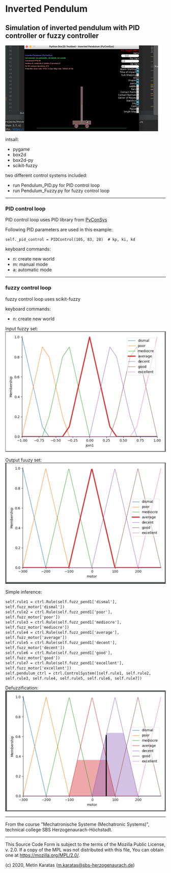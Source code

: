 # Inverted Pendulum

## Simulation of inverted pendulum with PID controller or fuzzy controller

![pendulum_start](./pendulum/pics/Pendulum.gif)

intsall:
- pygame
- box2d
- box2d-py
- scikit-fuzzy

two different control systems included:
- run Pendulum_PID.py for PID control loop
- run Pendulum_Fuzzy.py for fuzzy control loop 
___________________________________________________________________________________________
### PID control loop

PID control loop uses PID library from [PyConSys](https://github.com/mck-sbs/PyConSys)

Following PID parameters are used in this example:
```
self._pid_control = PIDControl(105, 83, 28)  # kp, ki, kd
```

keyboard commands:
- n: create new world
- m: manual mode
- a: automatic mode
___________________________________________________________________________________________
### fuzzy control loop
fuzzy control loop uses scikit-fuzzy

keyboard commands:
- n: create new world

Input fuzzy set:
![input_set](./pendulum/pics/input_set.png)

Output fuuzy set:
![input_set](./pendulum/pics/output_set.png)

Simple inference:
```
self.rule1 = ctrl.Rule(self.fuzz_pend1['dismal'], self.fuzz_motor['dismal'])
self.rule2 = ctrl.Rule(self.fuzz_pend1['poor'], self.fuzz_motor['poor'])
self.rule3 = ctrl.Rule(self.fuzz_pend1['mediocre'], self.fuzz_motor['mediocre'])
self.rule4 = ctrl.Rule(self.fuzz_pend1['average'], self.fuzz_motor['average'])
self.rule5 = ctrl.Rule(self.fuzz_pend1['decent'], self.fuzz_motor['decent'])
self.rule6 = ctrl.Rule(self.fuzz_pend1['good'], self.fuzz_motor['good'])
self.rule7 = ctrl.Rule(self.fuzz_pend1['excellent'], self.fuzz_motor['excellent'])
self.pendulum_ctrl = ctrl.ControlSystem([self.rule1, self.rule2, self.rule3, self.rule4, self.rule5, self.rule6, self.rule7])
```


Defuzzification:
![input_set](./pendulum/pics/defuzzification.png)
___________________________________________________________________________________________


From the course "Mechatronische Systeme (Mechatronic Systems)", technical college SBS Herzogenaurach-Höchstadt.

___________________________________________________________________________________________

This Source Code Form is subject to the terms of the Mozilla Public
License, v. 2.0. If a copy of the MPL was not distributed with this
file, You can obtain one at https://mozilla.org/MPL/2.0/.

(c) 2020, Metin Karatas (m.karatas@sbs-herzogenaurach.de)

